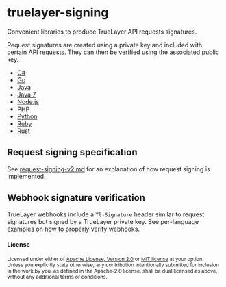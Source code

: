 # truelayer-signing

Convenient libraries to produce TrueLayer API requests signatures.

Request signatures are created using a private key and included with certain API requests.
They can then be verified using the associated public key.

* [C#](./csharp)
* [Go](./go)
* [Java](./java)
* [Java 7](./java7)
* [Node.js](./nodejs)
* [PHP](./php)
* [Python](./python)
* [Ruby](./ruby)
* [Rust](./rust)

## Request signing specification

See [request-signing-v2.md](./request-signing-v2.md) for an explanation of how request signing is implemented.

## Webhook signature verification

TrueLayer webhooks include a `Tl-Signature` header similar to request signatures but signed by a TrueLayer private key.
See per-language examples on how to properly verify webhooks.

#### License

<sup>
Licensed under either of <a href="LICENSE-APACHE">Apache License, Version
2.0</a> or <a href="LICENSE-MIT">MIT license</a> at your option.
</sup>

<br>

<sub>
Unless you explicitly state otherwise, any contribution intentionally submitted
for inclusion in the work by you, as defined in the Apache-2.0 license, shall be
dual licensed as above, without any additional terms or conditions.
</sub>
